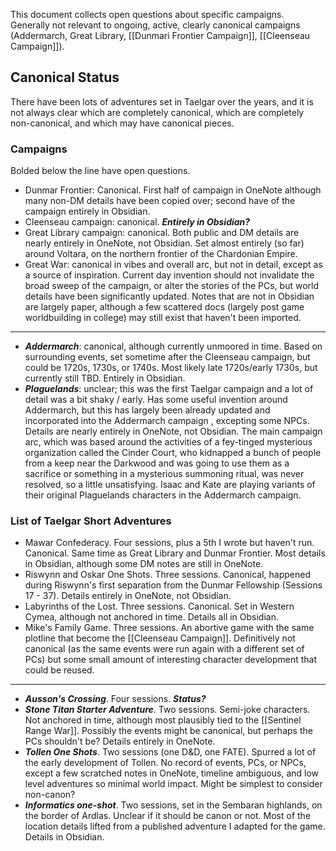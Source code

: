 This document collects open questions about specific campaigns. Generally not relevant to ongoing, active, clearly canonical campaigns (Addermarch, Great Library, [[Dunmari Frontier Campaign]], [[Cleenseau Campaign]]).

## Canonical Status 

There have been lots of adventures set in Taelgar over the years, and it is not always clear which are completely canonical, which are completely non-canonical, and which may have canonical pieces. 

### Campaigns

Bolded below the line have open questions. 

- Dunmar Frontier: Canonical. First half of campaign in OneNote although many non-DM details have been copied over; second have of the campaign entirely in Obsidian. 
- Cleenseau campaign: canonical. ***Entirely in Obsidian?***
- Great Library campaign: canonical. Both public and DM details are nearly entirely in OneNote, not Obsidian. Set almost entirely (so far) around Voltara, on the northern frontier of the Chardonian Empire. 
- Great War: canonical in vibes and overall arc, but not in detail, except as a source of inspiration. Current day invention should not invalidate the broad sweep of the campaign, or alter the stories of the PCs, but world details have been significantly updated. Notes that are not in Obsidian are largely paper, although a few scattered docs (largely post game worldbuilding in college) may still exist that haven't been imported.
---
- ***Addermarch***: canonical, although currently unmoored in time. Based on surrounding events, set sometime after the Cleenseau campaign, but could be 1720s, 1730s, or 1740s. Most likely late 1720s/early 1730s, but currently still TBD. Entirely in Obsidian. 
- ***Plaguelands***: unclear; this was the first Taelgar campaign and a lot of detail was a bit shaky / early. Has some useful invention around Addermarch, but this has largely been already updated and incorporated into the Addermarch campaign , excepting some NPCs. Details are nearly entirely in OneNote, not Obsidian. The main campaign arc, which was based around the activities of a fey-tinged mysterious organization called the Cinder Court, who kidnapped a bunch of people from a keep near the Darkwood and was going to use them as a sacrifice or something in a mysterious summoning ritual, was never resolved, so a little unsatisfying. Isaac and Kate are playing variants of their original Plaguelands characters in the Addermarch campaign. 

### List of Taelgar Short Adventures

- Mawar Confederacy. Four sessions, plus a 5th I wrote but haven't run. Canonical. Same time as Great Library and Dunmar Frontier. Most details in Obsidian, although some DM notes are still in OneNote. 
- Riswynn and Oskar One Shots. Three sessions. Canonical, happened during Riswynn's first separation from the Dunmar Fellowship (Sessions 17 - 37).  Details entirely in OneNote, not Obsidian. 
- Labyrinths of the Lost. Three sessions. Canonical. Set in Western Cymea, although not anchored in time. Details all in Obsidian.  
- Mike's Family Game. Three sessions. An abortive game with the same plotline that become the [[Cleenseau Campaign]]. Definitively not canonical (as the same events were run again with a different set of PCs) but some small amount of interesting character development that could be reused. 
---
- ***Ausson's Crossing***. Four sessions. ***Status?***
- ***Stone Titan Starter Adventure***. Two sessions. Semi-joke characters. Not anchored in time, although most plausibly tied to the [[Sentinel Range War]]. Possibly the events might be canonical, but perhaps the PCs shouldn't be? Details entirely in OneNote.
- ***Tollen One Shots***. Two sessions (one D&D, one FATE). Spurred a lot of the early development of Tollen. No record of events, PCs, or NPCs, except a few scratched notes in OneNote, timeline ambiguous, and low level adventures so minimal world impact. Might be simplest to consider non-canon?
- ***Informatics one-shot***. Two sessions, set in the Sembaran highlands, on the border of Ardlas. Unclear if it should be canon or not. Most of the location details lifted from a published adventure I adapted for the game. Details in Obsidian. 

